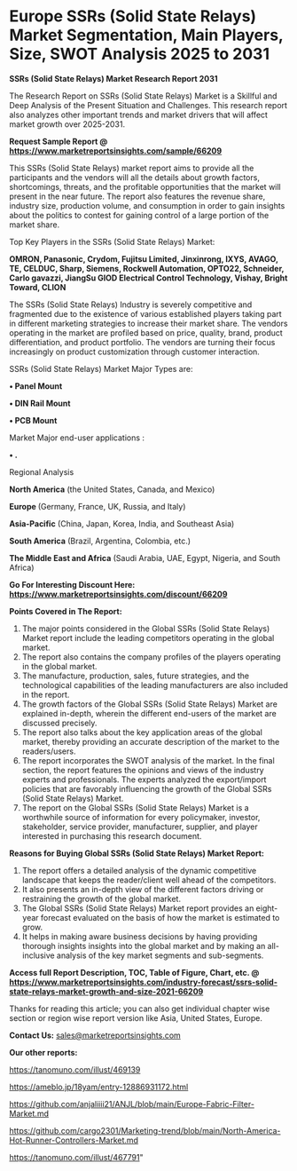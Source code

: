 # Europe SSRs (Solid State Relays) Market Segmentation, Main Players, Size, SWOT Analysis 2025 to 2031

<strong>SSRs (Solid State Relays) Market Research Report 2031</strong>

The Research Report on SSRs (Solid State Relays) Market is a Skillful and Deep Analysis of the Present Situation and Challenges. This research report also analyzes other important trends and market drivers that will affect market growth over 2025-2031.

<strong>Request Sample Report @ <a href=https://www.marketreportsinsights.com/sample/66209>https://www.marketreportsinsights.com/sample/66209</a></strong>

This SSRs (Solid State Relays) market report aims to provide all the participants and the vendors will all the details about growth factors, shortcomings, threats, and the profitable opportunities that the market will present in the near future. The report also features the revenue share, industry size, production volume, and consumption in order to gain insights about the politics to contest for gaining control of a large portion of the market share.

Top Key Players in the SSRs (Solid State Relays) Market:

<strong>OMRON, Panasonic, Crydom, Fujitsu Limited, Jinxinrong, IXYS, AVAGO, TE, CELDUC, Sharp, Siemens, Rockwell Automation, OPTO22, Schneider, Carlo gavazzi, JiangSu GlOD Electrical Control Technology, Vishay, Bright Toward, CLION</strong>

The SSRs (Solid State Relays) Industry is severely competitive and fragmented due to the existence of various established players taking part in different marketing strategies to increase their market share. The vendors operating in the market are profiled based on price, quality, brand, product differentiation, and product portfolio. The vendors are turning their focus increasingly on product customization through customer interaction.

SSRs (Solid State Relays) Market Major Types are:

<strong>• Panel Mount

• DIN Rail Mount

• PCB Mount</strong>

Market Major end-user applications :

<strong>• .</strong>

Regional Analysis

</u><strong><b>North America</b></strong> (the United States, Canada, and Mexico)

<strong><b>Europe </b></strong>(Germany, France, UK, Russia, and Italy)

<strong><b>Asia-Pacific</b></strong> (China, Japan, Korea, India, and Southeast Asia)

<strong><b>South America</b></strong> (Brazil, Argentina, Colombia, etc.)

<strong><b>The Middle East and Africa</b></strong> (Saudi Arabia, UAE, Egypt, Nigeria, and South Africa)

<strong>Go For Interesting Discount Here: <a href=https://www.marketreportsinsights.com/discount/66209>https://www.marketreportsinsights.com/discount/66209</a></strong>

<strong>Points Covered in The Report:</strong>
<ol>
  <li>The major points considered in the Global SSRs (Solid State Relays) Market report include the leading competitors operating in the global market.</li>
  <li>The report also contains the company profiles of the players operating in the global market.</li>
  <li>The manufacture, production, sales, future strategies, and the technological capabilities of the leading manufacturers are also included in the report.</li>
  <li>The growth factors of the Global SSRs (Solid State Relays) Market are explained in-depth, wherein the different end-users of the market are discussed precisely.</li>
  <li>The report also talks about the key application areas of the global market, thereby providing an accurate description of the market to the readers/users.</li>
  <li>The report incorporates the SWOT analysis of the market. In the final section, the report features the opinions and views of the industry experts and professionals. The experts analyzed the export/import policies that are favorably influencing the growth of the Global SSRs (Solid State Relays) Market.</li>
  <li>The report on the Global SSRs (Solid State Relays) Market is a worthwhile source of information for every policymaker, investor, stakeholder, service provider, manufacturer, supplier, and player interested in purchasing this research document.</li>
</ol>
<strong>Reasons for Buying Global SSRs (Solid State Relays) Market Report:</strong>

<ol>
  <li>The report offers a detailed analysis of the dynamic competitive landscape that keeps the reader/client well ahead of the competitors.</li>
  <li>It also presents an in-depth view of the different factors driving or restraining the growth of the global market.</li>
  <li>The Global SSRs (Solid State Relays) Market report provides an eight-year forecast evaluated on the basis of how the market is estimated to grow.</li>
  <li>It helps in making aware business decisions by having providing thorough insights insights into the global market and by making an all-inclusive analysis of the key market segments and sub-segments.</li>
</ol>
<strong>Access full Report Description, TOC, Table of Figure, Chart, etc. @ <a href=https://www.marketreportsinsights.com/industry-forecast/ssrs-solid-state-relays-market-growth-and-size-2021-66209>https://www.marketreportsinsights.com/industry-forecast/ssrs-solid-state-relays-market-growth-and-size-2021-66209</a></strong>


Thanks for reading this article; you can also get individual chapter wise section or region wise report version like Asia, United States, Europe.

<strong>Contact Us:</strong>
sales@marketreportsinsights.com

<strong>Our other reports:</strong>

<a href=https://tanomuno.com/illust/469139>https://tanomuno.com/illust/469139</a>

<a href=https://ameblo.jp/18yam/entry-12886931172.html>https://ameblo.jp/18yam/entry-12886931172.html</a>

<a href=https://github.com/anjaliiii21/ANJL/blob/main/Europe-Fabric-Filter-Market.md>https://github.com/anjaliiii21/ANJL/blob/main/Europe-Fabric-Filter-Market.md</a>

<a href=https://github.com/cargo2301/Marketing-trend/blob/main/North-America-Hot-Runner-Controllers-Market.md>https://github.com/cargo2301/Marketing-trend/blob/main/North-America-Hot-Runner-Controllers-Market.md</a>

<a href=https://tanomuno.com/illust/467791>https://tanomuno.com/illust/467791</a>"
